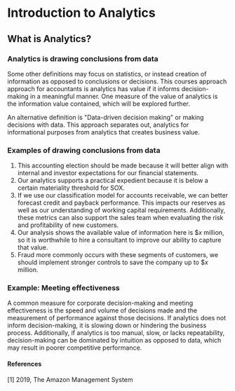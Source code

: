 # Introduction to Analytics

## What is Analytics?
### Analytics is drawing conclusions from data

Some other definitions may focus on statistics, or instead creation of information as opposed to conclusions or decisions.
This courses approach approach for accountants is analytics has value if it informs decision-making in a meaningful manner.
One measure of the value of analytics is the information value contained, which will be explored further.

An alternative definition is "Data-driven decision making" or making decisions with data. This approach separates out, analytics for informational purposes from analytics that creates business value.

### Examples of drawing conclusions from data
1. This accounting election should be made because it will better align with internal and investor expectations for our financial statements.
2. Our analytics supports a practical expedient because it is below a certain materiality threshold for SOX.
3. If we use our classification model for accounts receivable, we can better forecast credit and payback performance. This impacts our reserves as well as our understanding of working capital requirements.
Additionally, these metrics can also support the sales team when evaluating the risk and profitability of new customers.
4. Our analysis shows the available value of information here is $*x* million, so it is worthwhile to hire a consultant to improve our ability to capture that value.
5. Fraud more commonly occurs with these segments of customers, we should implement stronger controls to save the company up to $*x* million.

### Example: Meeting effectiveness
A common measure for corporate decision-making and meeting effectiveness is the speed and volume of decisions made and the measurement of performance against those decisions. If analytics does not inform decision-making, it is slowing down or hindering the business process. Additionally, if analytics is too manual, slow, or lacks repeatability, decision-making can be dominated by intuition as opposed to data, which may result in poorer competitive performance.

#### References
[1] 2019, The Amazon Management System

